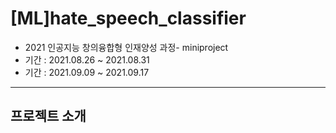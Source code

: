# [ML]hate_speech_classifier
* 2021 인공지능 창의융합형 인재양성 과정- miniproject
* 기간 : 2021.08.26 ~ 2021.08.31
* 기간 : 2021.09.09 ~ 2021.09.17
---

## 프로젝트 소개
